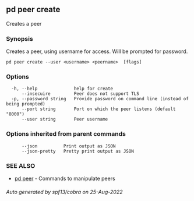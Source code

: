 ## pd peer create

Creates a peer

### Synopsis

Creates a peer, using username for access. Will be prompted for password.

```
pd peer create --user <username> <peername>  [flags]
```

### Options

```
  -h, --help              help for create
      --insecuire         Peer does not support TLS
  -p, --password string   Provide password on command line (instead of being prompted)
      --port string       Port on which the peer listens (default "8000")
      --user string       Peer username
```

### Options inherited from parent commands

```
      --json          Print output as JSON
      --json-pretty   Pretty print output as JSON
```

### SEE ALSO

* [pd peer](/docs/commands/pd_peer.html)	 - Commands to manipulate peers

###### Auto generated by spf13/cobra on 25-Aug-2022
